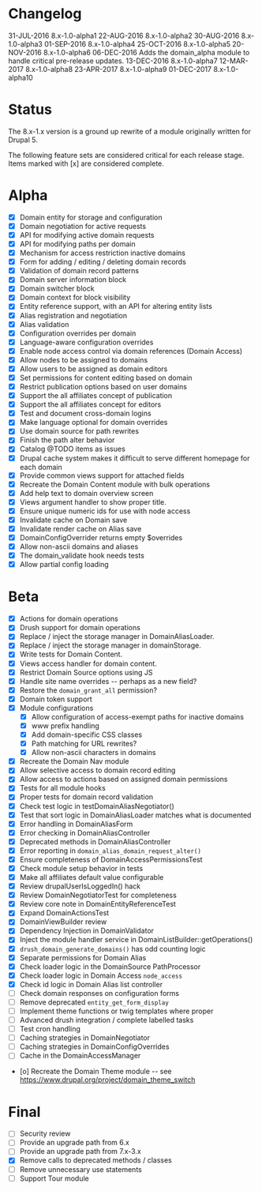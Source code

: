 Changelog
=====

31-JUL-2016 8.x-1.0-alpha1
22-AUG-2016 8.x-1.0-alpha2
30-AUG-2016 8.x-1.0-alpha3
01-SEP-2016 8.x-1.0-alpha4
25-OCT-2016 8.x-1.0-alpha5
20-NOV-2016 8.x-1.0-alpha6
06-DEC-2016 Adds the domain_alpha module to handle critical pre-release updates.
13-DEC-2016 8.x-1.0-alpha7
12-MAR-2017 8.x-1.0-alpha8
23-APR-2017 8.x-1.0-alpha9
01-DEC-2017 8.x-1.0-alpha10

Status
====

The 8.x-1.x version is a ground up rewrite of a module originally written for
Drupal 5.

The following feature sets are considered critical for each release stage. Items
marked with [x] are considered complete.

# Alpha
- [x] Domain entity for storage and configuration
- [x] Domain negotiation for active requests
- [x] API for modifying active domain requests
- [x] API for modifying paths per domain
- [x] Mechanism for access restriction inactive domains
- [x] Form for adding / editing / deleting domain records
- [x] Validation of domain record patterns
- [x] Domain server information block
- [x] Domain switcher block
- [x] Domain context for block visibility
- [x] Entity reference support, with an API for altering entity lists
- [x] Alias registration and negotiation
- [x] Alias validation
- [x] Configuration overrides per domain
- [x] Language-aware configuration overrides
- [x] Enable node access control via domain references (Domain Access)
- [x] Allow nodes to be assigned to domains
- [x] Allow users to be assigned as domain editors
- [x] Set permissions for content editing based on domain
- [x] Restrict publication options based on user domains
- [x] Support the all affiliates concept of publication
- [x] Support the all affiliates concept for editors
- [x] Test and document cross-domain logins
- [x] Make language optional for domain overrides
- [x] Use domain source for path rewrites
- [x] Finish the path alter behavior
- [x] Catalog @TODO items as issues
- [x] Drupal cache system makes it difficult to serve different homepage for each domain
- [x] Provide common views support for attached fields
- [x] Recreate the Domain Content module with bulk operations
- [x] Add help text to domain overview screen
- [x] Views argument handler to show proper title.
- [x] Ensure unique numeric ids for use with node access
- [x] Invalidate cache on Domain save
- [x] Invalidate render cache on Alias save
- [x] DomainConfigOverrider returns empty $overrides
- [x] Allow non-ascii domains and aliases
- [x] The domain_validate hook needs tests
- [x] Allow partial config loading

# Beta
- [x] Actions for domain operations
- [x] Drush support for domain operations
- [x] Replace / inject the storage manager in DomainAliasLoader.
- [x] Replace / inject the storage manager in domainStorage.
- [x] Write tests for Domain Content.
- [x] Views access handler for domain content.
- [x] Restrict Domain Source options using JS
- [x] Handle site name overrides -- perhaps as a new field?
- [x] Restore the `domain_grant_all` permission?
- [x] Domain token support
- [x] Module configurations
  - [x] Allow configuration of access-exempt paths for inactive domains
  - [x] www prefix handling
  - [x] Add domain-specific CSS classes
  - [x] Path matching for URL rewrites?
  - [x] Allow non-ascii characters in domains
- [x] Recreate the Domain Nav module
- [x] Allow selective access to domain record editing
- [x] Allow access to actions based on assigned domain permissions
- [x] Tests for all module hooks
- [x] Proper tests for domain record validation
- [x] Check test logic in testDomainAliasNegotiator()
- [x] Test that sort logic in DomainAliasLoader matches what is documented
- [x] Error handling in DomainAliasForm
- [x] Error checking in DomainAliasController
- [x] Deprecated methods in DomainAliasController
- [x] Error reporting in `domain_alias_domain_request_alter()`
- [x] Ensure completeness of DomainAccessPermissionsTest
- [x] Check module setup behavior in tests
- [x] Make all affiliates default value configurable
- [x] Review drupalUserIsLoggedIn() hack
- [x] Review DomainNegotiatorTest for completeness
- [x] Review core note in DomainEntityReferenceTest
- [x] Expand DomainActionsTest
- [x] DomainViewBuilder review
- [x] Dependency Injection in DomainValidator
- [x] Inject the module handler service in DomainListBuilder::getOperations()
- [x] `drush_domain_generate_domains()` has odd counting logic
- [x] Separate permissions for Domain Alias
- [x] Check loader logic in the DomainSource PathProcessor
- [x] Check loader logic in Domain Access `node_access`
- [x] Check id logic in Domain Alias list controller
- [ ] Check domain responses on configuration forms
- [ ] Remove deprecated `entity_get_form_display`
- [ ] Implement theme functions or twig templates where proper
- [ ] Advanced drush integration / complete labelled tasks
- [ ] Test cron handling
- [ ] Caching strategies in DomainNegotiator
- [ ] Caching strategies in DomainConfigOverrides
- [ ] Cache in the DomainAccessManager
- [o] Recreate the Domain Theme module -- see https://www.drupal.org/project/domain_theme_switch

# Final
- [ ] Security review
- [ ] Provide an upgrade path from 6.x
- [ ] Provide an upgrade path from 7.x-3.x
- [x] Remove calls to deprecated methods / classes
- [ ] Remove unnecessary use statements
- [ ] Support Tour module
